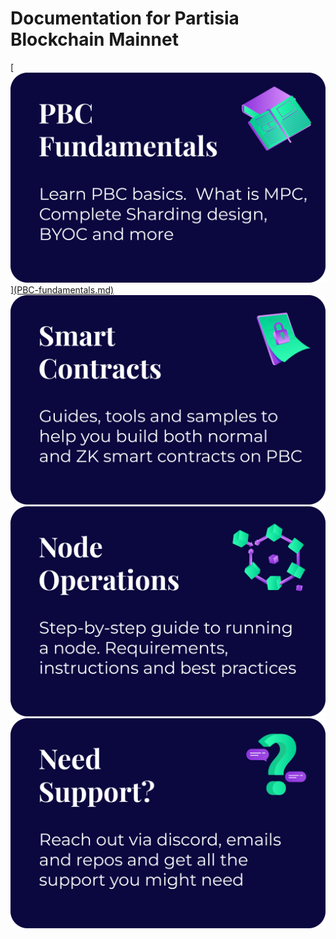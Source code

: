 # Documentation for Partisia Blockchain Mainnet

<a href="">
    [<img src="assets/Categories/PBC%20Fundametals.png" alt="PBC Fundamentals" class="front-page-pictures front-page-pictures-left" />](PBC-fundamentals.md)
</a>

<a href="">
    <img src="assets/Categories/Smart%20Contracts.png"
        alt="Smart Contracts"
        class="front-page-pictures front-page-pictures-right" />
</a>
<br>
<a href="">
    <img src="assets/Categories/Node%20Operations.png"
        alt="Node Operations"
        class="front-page-pictures front-page-pictures-left" />
</a>
<a href="">
    <img src="assets/Categories/Need%20Support.png"
        alt="Need support?"
        class="front-page-pictures front-page-pictures-right" />
</a>
